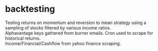 # backtesting
Testing returns on momentum and reversion to mean strategy using a sampling of stocks filtered by various income ratios.  
Alphavantage keys gathered from burner emails. Cron used to scrape for historical returns.  
Income/Financial/Cashflow from yahoo finance scraping.
